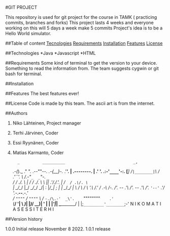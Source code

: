 #GIT PROJECT

This repository is used for git project for the course in TAMK ( practicing commits, branches and forks)
This project lasts 4 weeks and everyone working on this will 5 days a week make 5 commits
Project's idea is to be a Hello World simulator.


##Table of content
[Tecnologies](#tecnologies)
[Requirements](#requirements)
[Installation](#installation)
[Features](#features)
[License](#license)

##Technologies
*Java
*Javascript
*HTML

##Requirements
Some kind of terminal to get the version to your device.
Something to read the information from.
The team suggests cygwin or git bash for terminal.

##Installation

##Features
The best features ever!

##License
Code is made by this team. The ascii art is from the internet.

##Authors

1. Niko Lähteinen, Project manager
2. Terhi Järvinen, Coder
3. Essi Ryynänen, Coder
4. Matias Karmanto, Coder

         _          __________                              _,
     _.-(_)._     ."          ".      .--""--.          _.-{__}-._
   .'________'.   | .--------. |    .'        '.      .:-'`____`'-:.
  [____________] /` |________| `\  /   .'``'.   \    /_.-"`_  _`"-._\
  /  / .\/. \  \|  / / .\/. \ \  ||  .'/.\/.\'.  |  /`   / .\/. \   `\
  |  \__/\__/  |\_/  \__/\__/  \_/|  : |_/\_| ;  |  |    \__/\__/    |
  \            /  \            /   \ '.\    /.' / .-\                /-.
  /'._  --  _.'\  /'._  --  _.'\   /'. `'--'` .'\/   '._-.__--__.-_.'   \
 /_   `""""`   _\/_   `""""`   _\ /_  `-./\.-'  _\'.    `""""""""`    .'`\
(__/    '|    \ _)_|           |_)_/            \__)|        '       |   |
  |_____'|_____|   \__________/   |              |;`_________'________`;-'
     N I K O        M A T I A S       E S S I           T E R H I

##Version history

1.0.0 Initial release November 8 2022.
1.0.1 release


